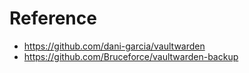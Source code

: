 # Reference

- https://github.com/dani-garcia/vaultwarden
- https://github.com/Bruceforce/vaultwarden-backup
